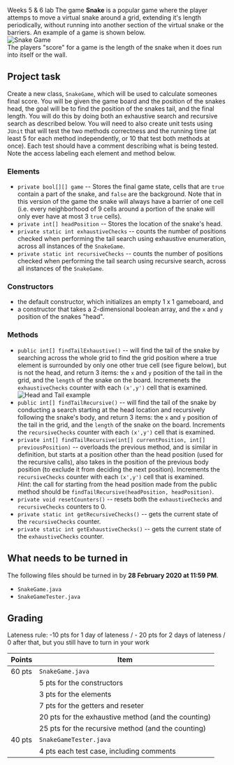 Weeks 5 & 6 labThe game **Snake** is a popular game where the player attemps to move a virtual snake around a grid, extending it's length periodically, without running into another section of the virtual snake or the barriers. An example of a game is shown below. <br>![Snake Game](https://miro.medium.com/max/1600/1*dQzFEaAHwxouaImAuUd3EQ.gif) <br>The players "score" for a game is the length of the snake when it does run into itself or the wall. ## Project taskCreate a new class, `SnakeGame`, which will be used to calculate someones final score.  You will be given the game board and the position of the snakes head, the goal will be to find the position of the snakes tail, and the final length. You will do this by doing both an exhaustive search and recursive search as described below. You will need to also create unit tests using `JUnit` that will test the two methods correctness and the running time (at least 5 for each method independently, or 10 that test both methods at once). Each test should have a comment describing what is being tested. Note the access labeling each element and method below. ### Elements * `private bool[][] game` -- Stores the final game state, cells that are `true` contain a part of the snake, and `false` are the background. Note that in this version of the game the snake will always have a barrier of one cell (i.e. every neighborhood of 9 cells around a portion of the snake will only ever have at most 3 `true` cells).* `private int[] headPosition` -- Stores the location of the snake's head. * `private static int exhaustiveChecks` -- counts the number of positions checked when performing the tail search using exhaustive enumeration, across all instances of the `SnakeGame`. * `private static int recursiveChecks` -- counts the number of positions checked when performing the tail search using recursive search, across all instances of the `SnakeGame`.### Constructors* the default constructor, which initializes an empty 1 x 1 gameboard, and * a constructor that takes a 2-dimensional boolean array, and the `x` and `y` position of the snakes "head".### Methods* `public int[] findTailExhaustive()` -- will find the tail of the snake by searching across the whole grid to find the grid position where a true element is surrounded by only one other true cell (see figure below), but is not the head, and return 3 items: the `x` and `y` position of the tail in the grid, and the `length` of the snake on the board. Incremenets the `exhaustiveChecks` counter with each `(x',y')` cell that is examined. <br>![Head and Tail example](images/headTailExample.jpeg)* `public int[] findTailRecursive()` -- will find the tail of the snake by conducting a search starting at the head location and recursively following the snake's body, and return 3 items: the `x` and `y` position of the tail in the grid, and the `length` of the snake on the board. Increments the `recursiveChecks` counter with each `(x',y')` cell that is examined.* `private int[] findTailRecursive(int[] currentPosition, int[] previousPosition)` -- overloads the previous method, and is similar in definition, but starts at a position other than the head position (used for the recursive calls), also takes in the position of the previous body position (to exclude it from deciding the next position). Increments the `recursiveChecks` counter with each `(x',y')` cell that is examined.<br>*Hint*: the call for starting from the head position made from the public method should be `findTailRecursive(headPosition, headPosition)`.* `private void resetCounters()` -- resets both the `exhaustiveChecks` and `recursiveChecks` counters to 0. * `private static int getRecursiveChecks()` -- gets the current state of the `recursiveChecks` counter. * `private static int getExhaustiveChecks()` -- gets the current state of the `exhaustiveChecks` counter. ## What needs to be turned inThe following files should be turned in by **28 February 2020 at 11:59 PM**.* `SnakeGame.java`* `SnakeGameTester.java`## Grading Lateness rule: -10 pts for 1 day of lateness / - 20 pts for 2 days of lateness / 0 after that, but you still have to turn in your work | Points | Item || --- | --- || 60 pts	| `SnakeGame.java` || | 5 pts for the constructors || | 3 pts for the elements || | 7 pts for the getters and reseter || | 20 pts for the exhaustive method (and the counting) || | 25 pts for the recursive method (and the counting) || 40 pts	| `SnakeGameTester.java`| | | 4 pts each test case, including comments|